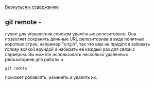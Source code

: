 [Вернуться к содержанию](./../readme.md)
## **git remote -**
лужит для управления списком удалённых репозиториев. Она позволяет сохранять длинные URL репозиториев в виде понятных коротких строк, например "origin", так что вам не придётся забивать голову всякой ерундой и набирать её каждый раз для связи с сервером. Вы можете использовать несколько удалённых репозиториев для работы и 
~~~bash=
git remote
~~~
 поможет добавлять, изменять и удалять их.